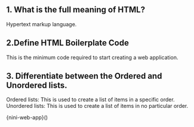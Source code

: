 ## 1. What is the full meaning of HTML?
Hypertext markup language.

## 2.Define  HTML Boilerplate Code
This is the minimum code required to start creating a web application.

## 3. Differentiate between the Ordered and Unordered lists.
Ordered lists: This is used to create a list of items in a specific order.
Unordered lists: This is used to create a list of items in no particular order. 

{nini-web-app}()